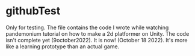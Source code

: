 # githubTest
Only for testing.
The file contains the code I wrote while watching pandemonium tutorial on how to make a 2d platformer on Unity. The code isn't complete yet (9october2022).
It is now! (October 18 2022). It's more like a learning prototype than an actual game.
